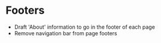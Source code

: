 # Footers
  - Draft 'About' information to go in the footer of each page
  - Remove navigation bar from page footers
